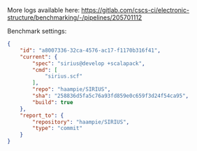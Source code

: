More logs available here: https://gitlab.com/cscs-ci/electronic-structure/benchmarking/-/pipelines/205701112

Benchmark settings:

```json
{
    "id": "a8007336-32ca-4576-ac17-f1170b316f41",
    "current": {
        "spec": "sirius@develop +scalapack",
        "cmd": [
            "sirius.scf"
        ],
        "repo": "haampie/SIRIUS",
        "sha": "258836d5fa5c76a93fd859e0c659f3d24f54ca95",
        "build": true
    },
    "report_to": {
        "repository": "haampie/SIRIUS",
        "type": "commit"
    }
}
```
